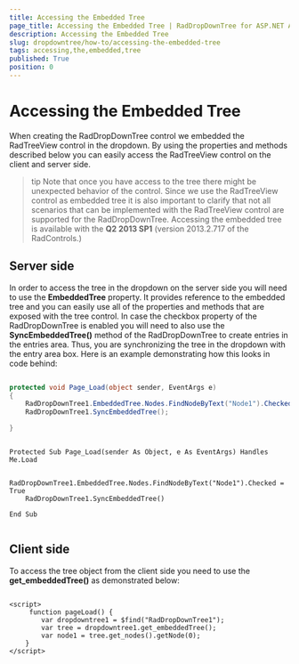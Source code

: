 ```yaml
---
title: Accessing the Embedded Tree
page_title: Accessing the Embedded Tree | RadDropDownTree for ASP.NET AJAX Documentation
description: Accessing the Embedded Tree
slug: dropdowntree/how-to/accessing-the-embedded-tree
tags: accessing,the,embedded,tree
published: True
position: 0
---
```


# Accessing the Embedded Tree



When creating the RadDropDownTree control we embedded the RadTreeView control in the dropdown. By using the properties and methods described below you can easily access the RadTreeView control on the client and server side.

>tip Note that once you have access to the tree there might be unexpected behavior of the control. Since we use the RadTreeView control as embedded tree it is also important to clarify that not all scenarios that can be implemented with the RadTreeView control are supported for the RadDropDownTree. Accessing the embedded tree is available with the **Q2 2013 SP1** (version 2013.2.717 of the RadControls.)
>


## Server side

In order to access the tree in the dropdown on the server side you will need to use the **EmbeddedTree** property. It provides reference to the embedded tree and you can easily use all of the properties and methods that are exposed with the tree control. In case the checkbox property of the RadDropDownTree is enabled you will need to also use the **SyncEmbeddedTree()** method of the RadDropDownTree to create entries in the entries area. Thus, you are synchronizing the tree in the dropdown with the entry area box. Here is an example demonstrating how this looks in code behind:







````C#

protected void Page_Load(object sender, EventArgs e)
{
    RadDropDownTree1.EmbeddedTree.Nodes.FindNodeByText("Node1").Checked = true;
    RadDropDownTree1.SyncEmbeddedTree(); 

}

````
````VB.NET
	
Protected Sub Page_Load(sender As Object, e As EventArgs) Handles Me.Load

    RadDropDownTree1.EmbeddedTree.Nodes.FindNodeByText("Node1").Checked = True
    RadDropDownTree1.SyncEmbeddedTree()

End Sub
	
````


## Client side

To access the tree object from the client side you need to use the **get_embeddedTree()** as demonstrated below:

````ASPNET

<script>
	 function pageLoad() {
		var dropdowntree1 = $find("RadDropDownTree1");
		var tree = dropdowntree1.get_embeddedTree();
		var node1 = tree.get_nodes().getNode(0);
	}
</script>

````

